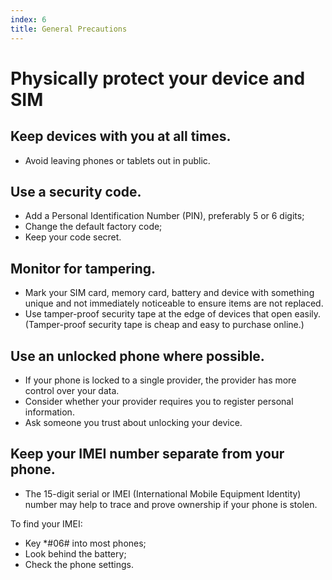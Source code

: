 ```yaml
---
index: 6
title: General Precautions
---
```

# Physically protect your device and SIM

## Keep devices with you at all times. 

*	Avoid leaving phones or tablets out in public.

## Use a security code.

*	Add a Personal Identification Number (PIN), preferably 5 or 6 digits;
*	Change the default factory code;
*	Keep your code secret. 

## Monitor for tampering. 

* 	Mark your SIM card, memory card, battery and device with something unique and not immediately noticeable to ensure items are not replaced. 
*	Use tamper-proof security tape at the edge of devices that open easily. (Tamper-proof security tape is cheap and easy to purchase online.)

## Use an unlocked phone where possible.

*   If your phone is locked to a single provider, the provider has more control over your data. 
*	Consider whether your provider requires you to register personal information.
*	Ask someone you trust about unlocking your device. 

## Keep your IMEI number separate from your phone.

*   The 15-digit serial or IMEI (International Mobile Equipment Identity) number may help to trace and prove ownership if your phone is stolen.

To find your IMEI: 

*	Key *#06# into most phones; 
*	Look behind the battery; 
*	Check the phone settings.